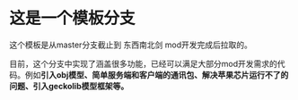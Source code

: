 # 这是一个模板分支
这个模板是从master分支截止到 东西南北剑 mod开发完成后拉取的。

目前，这个分支中实现了涵盖很多功能，已经可以满足大部分mod开发需求的代码。例如**引入obj模型、简单服务端和客户端的通讯包、解决苹果芯片运行不了的问题、引入geckolib模型框架等。** 
